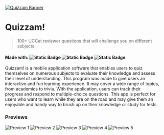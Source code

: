 [![Quizzam Banner](https://github.com/egoRockU/Quizzam/blob/master/screenshots/banner.PNG?raw=true)](https://drive.google.com/uc?export=download&id=1zy-m-jBz9e8L3y0dfZmL6Uc--8QIhczW "Quizzam Direct Download Link (Google Drive)")

# Quizzam! 
> 100+ UCCat reviewer questions that will challenge you on different subjects.

#### Made with: ![Static Badge](https://img.shields.io/badge/androidstudio-darkgreen?style=flat&logo=androidstudio) ![Static Badge](https://img.shields.io/badge/figma-black?style=flat&logo=figma) ![Static Badge](https://img.shields.io/badge/firebase-blue?style=flat&logo=firebase)

Quizzam! is a mobile application software that enables users to quiz themselves on numerous
subjects to evaluate their knowledge and assess their level of understanding. This program was made to
give users an interactive and fun learning experience. It may cover a wide range of topics, from
academics to trivia. With the application, users can track their progress and respond to multiple-choice
questions. This app is perfect for users who want to learn while they are on the road and may give
them an enjoyable and handy way to brush up on their knowledge or study for tests.

### Previews
![Preview 1](https://github.com/egoRockU/Quizzam/blob/master/screenshots/1.png?raw=true)
![Preview 2](https://github.com/egoRockU/Quizzam/blob/master/screenshots/2.png?raw=true)
![Preview 3](https://github.com/egoRockU/Quizzam/blob/master/screenshots/3.png?raw=true)
![Preview 4](https://github.com/egoRockU/Quizzam/blob/master/screenshots/4.png?raw=true)
![Preview 5](https://github.com/egoRockU/Quizzam/blob/master/screenshots/5.png?raw=true)
